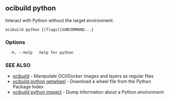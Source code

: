 ## ocibuild python

Interact with Python without the target environment

```
ocibuild python {[flags]|SUBCOMMAND...}
```

### Options

```
  -h, --help   help for python
```

### SEE ALSO

* [ocibuild](ocibuild.md)	 - Manipulate OCI/Docker images and layers as regular files
* [ocibuild python getwheel](ocibuild_python_getwheel.md)	 - Download a wheel file from the Python Package Index
* [ocibuild python inspect](ocibuild_python_inspect.md)	 - Dump information about a Python environment

